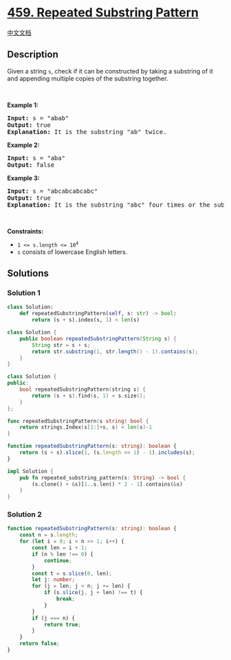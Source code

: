 # [459. Repeated Substring Pattern](https://leetcode.com/problems/repeated-substring-pattern)

[中文文档](/solution/0400-0499/0459.Repeated%20Substring%20Pattern/README.md)

<!-- tags:String,String Matching -->

## Description

<p>Given a string <code>s</code>, check if it can be constructed by taking a substring of it and appending multiple copies of the substring together.</p>

<p>&nbsp;</p>
<p><strong class="example">Example 1:</strong></p>

<pre>
<strong>Input:</strong> s = &quot;abab&quot;
<strong>Output:</strong> true
<strong>Explanation:</strong> It is the substring &quot;ab&quot; twice.
</pre>

<p><strong class="example">Example 2:</strong></p>

<pre>
<strong>Input:</strong> s = &quot;aba&quot;
<strong>Output:</strong> false
</pre>

<p><strong class="example">Example 3:</strong></p>

<pre>
<strong>Input:</strong> s = &quot;abcabcabcabc&quot;
<strong>Output:</strong> true
<strong>Explanation:</strong> It is the substring &quot;abc&quot; four times or the substring &quot;abcabc&quot; twice.
</pre>

<p>&nbsp;</p>
<p><strong>Constraints:</strong></p>

<ul>
	<li><code>1 &lt;= s.length &lt;= 10<sup>4</sup></code></li>
	<li><code>s</code> consists of lowercase English letters.</li>
</ul>

## Solutions

### Solution 1

<!-- tabs:start -->

```python
class Solution:
    def repeatedSubstringPattern(self, s: str) -> bool:
        return (s + s).index(s, 1) < len(s)
```

```java
class Solution {
    public boolean repeatedSubstringPattern(String s) {
        String str = s + s;
        return str.substring(1, str.length() - 1).contains(s);
    }
}
```

```cpp
class Solution {
public:
    bool repeatedSubstringPattern(string s) {
        return (s + s).find(s, 1) < s.size();
    }
};
```

```go
func repeatedSubstringPattern(s string) bool {
	return strings.Index(s[1:]+s, s) < len(s)-1
}
```

```ts
function repeatedSubstringPattern(s: string): boolean {
    return (s + s).slice(1, (s.length << 1) - 1).includes(s);
}
```

```rust
impl Solution {
    pub fn repeated_substring_pattern(s: String) -> bool {
        (s.clone() + &s)[1..s.len() * 2 - 1].contains(&s)
    }
}
```

<!-- tabs:end -->

### Solution 2

<!-- tabs:start -->

```ts
function repeatedSubstringPattern(s: string): boolean {
    const n = s.length;
    for (let i = 0; i < n >> 1; i++) {
        const len = i + 1;
        if (n % len !== 0) {
            continue;
        }
        const t = s.slice(0, len);
        let j: number;
        for (j = len; j < n; j += len) {
            if (s.slice(j, j + len) !== t) {
                break;
            }
        }
        if (j === n) {
            return true;
        }
    }
    return false;
}
```

<!-- tabs:end -->

<!-- end -->
